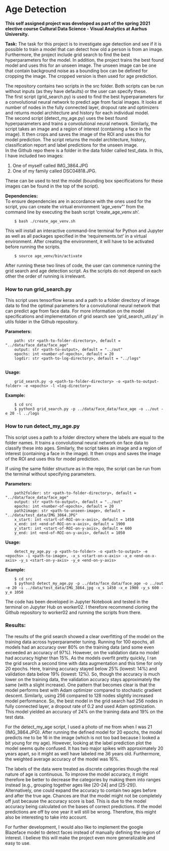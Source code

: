 # Age Detection
**This self assigned project was developed as part of the spring 2021 elective course Cultural Data Science - Visual Analytics at Aarhus University.**

__Task:__ The task for this project is to investigate age detection and see if it is possible to train a model that can detect how old a person is from an image. 
Furthermore, the project include grid search to find the best hyperparameters for the model. 
In addition, the project trains the best found model and uses this for an unseen image. The unseen image can be one that contain background noise as a bounding box can be defined for cropping the image.
The cropped version is then used for age prediction.

The repository contains two scripts in the src folder. Both scripts can be run without inputs (as they have defaults) or the user can specify these. <br>
The first script (grid_search.py) is used to find the best hyperparameters for a convolutional neural network to predict age from facial images. 
It looks at number of nodes in the fully connected layer, dropout rate and optimizers and returns model architecture and history for each individual model. <br> 
The second script (detect_my_age.py) uses the best found hyperparameters and trains a convolutional neural network. 
Similarly, the script takes an image and a region of interest (containing a face in the image). 
It then crops and saves the image of the ROI and uses this for model prediction. 
The script returns the model architecture, history, classification report and label predictions for the unseen image. <br>
In the Github repo there is a folder in the data folder called test_data. In this, I have included two images:
1. One of myself called IMG_3864.JPG 
2. One of my family called DSC04818.JPG. <br>

These can be used to test the model (bounding box specifications for these images can be found in the top of the script).

__Dependencies:__ <br>
To ensure dependencies are in accordance with the ones used for the script, you can create the virtual environment ‘age_venv"’ from the command line by executing the bash script ‘create_age_venv.sh’. 
```
    $ bash ./create_age_venv.sh
```
This will install an interactive command-line terminal for Python and Jupyter as well as all packages specified in the ‘requirements.txt’ in a virtual environment. 
After creating the environment, it will have to be activated before running the scripts.

```    
    $ source age_venv/bin/activate
```
After running these two lines of code, the user can commence running the grid search and age detection script. 
As the scripts do not depend on each other the order of running is irrelevant. <br>

### How to run grid_search.py <br>
This script uses tensorflow keras and a path to a folder directory of image data to find the optimal parameters for a convolutional neural network that can predict age from face data. 
For more information on the model specifications and implementation of grid search see 'grid_search_util.py' in utils folder in the Github repository.

__Parameters:__ <br>
```
    path: str <path-to-folder-directory>, default = "../data/face_data/face_age"
    output: str <path-to-output>, default = "../out"
    epochs: int <number-of-epochs>, default = 20
    logdir: str <path-to-log-directory>, default = "../logs"


```
    
__Usage:__ <br>
```
    grid_search.py -p <path-to-folder-directory> -o <path-to-output-folder> -e <epochs> -l <log-directory>
```
    
__Example:__ <br>
```
    $ cd src
    $ python3 grid_search.py -p ../data/face_data/face_age -o ../out -e 20 -l ../logs

```


### How to run detect_my_age.py <br>

This script uses a path to a folder directory where the labels are equal to the folder names. It trains a convolutional neural network on face data to classify these into ages. 
Similarly, the script takes an image and a region of interest (containing a face in the image). It then crops and saves the image of the ROI and uses this for model prediction. 

If using the same folder structure as in the repo, the script can be run from the terminal without specifying parameters.


__Parameters:__ <br>
```
    path2folder: str <path-to-folder-directory>, default = "../data/face_data/face_age"
    output: str <path-to-output>, default = "../out"
    epochs: int <number-of-epochs>, default = 20
    path2image: str <path-to-unseen-image>, default = "../data/test_data/IMG_3864.JPG"
    x_start: int <start-of-ROI-on-x-axis>, default = 1450
    x_end: int <end-of-ROI-on-x-axis>, default = 1900
    y_start: int <start-of-ROI-on-y-axis>, default = 600
    y_end: int <end-of-ROI-on-y-axis>, default = 1050 

```
    
__Usage:__ <br>
```
    detect_my_age.py -p <path-to-folder> -o <path-to-output> -e <epochs> -i <path-to-image>, -x_s <start-on-x-axis> -x_e <end-on-x-axis> -y_s <start-on-y-axis> -y_e <end-on-y-axis>
```
    
__Example:__ <br>
```
    $ cd src
    $ python3 detect_my_age.py -p ../data/face_data/face_age -o ../out -e 20 -i ../data/test_data/IMG_3864.jpg -x_s 1450 -x_e 1900 -y_s 600 -y_e 1050

```

The code has been developed in Jupyter Notebook and tested in the terminal on Jupyter Hub on worker02. I therefore recommend cloning the Github repository to worker02 and running the scripts from there. 

### Results:
The results of the grid search showed a clear overfitting of the model on the training data across hyperparameter tuning. 
Running for 100 epochs, all models had an accuracy over 80% on the training data (and some even exceeded an accuracy of 97%). 
However, on the validation data no model had accuracy higher than 15%. 
As the models overfit pretty quickly, I ran the grid search a second time with data augmentation and this time for only 20 epochs. 
Here, training accuracy stayed below 25% (lowest: 14%) and validation data below 19% (lowest: 12%). 
So, though the accuracy is much lower on the training data, the validation accuracy stays approximately the same (with a slight increase). 
One pattern that becomes clear is that the model performs best with Adam optimizer compared to stochastic gradient descent. 
Similarly, using 256 compared to 128 nodes slightly increased model performance. 
So, the best model in the grid search had 256 nodes in fully connected layer, a dropout rate of 0.2 and used Adam optimization. 
This model yielded an accuracy of 24% on the training data and 19% on the test data. <br>

For the detect_my_age script, I used a photo of me from when I was 21 (IMG_3864.JPG). 
After running the defined model for 20 epochs, the model predicts me to be 16 in the image (which is not too bad because I looked a bit young for my age). 
However, looking at the label prediction plot the model seems quite confused. 
It has two major spikes with approximately 20 years apart, so it might as well have labeled me 36 years old. 
Furthermore, the weighted average accuracy of the model was 16%.  <br>

The labels of the data were treated as discrete categories though the real nature of age is continuous. 
To improve the model accuracy, it might therefore be better to decrease the categories by making them into ranges instead (e.g., grouping together ages like [20-24] and [25-29]). 
Alternatively, one could expand the accuracy to contain two ages before and after the true age. 
Chances are that the model might not be completely off just because the accuracy score is bad. 
This is due to the model accuracy being calculated on the bases of correct predictions. 
If the model predictions are off by one year it will still be wrong. Therefore, this might also be interesting to take into account. <br>

For further development, I would also like to implement the google Blazeface model to detect faces instead of manually defining the region of interest. I believe this will make the project even more generalizable and easy to use.

